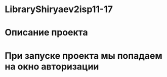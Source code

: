 # LibraryShiryaev2isp11-17
# Описание проекта 
<h1 align "center"> При запуске проекта мы попадаем на окно авторизации<h1>
<![image](https://user-images.githubusercontent.com/82766372/154956527-4cd576d4-2432-4a39-b82e-4d8199ae27df.png)>
